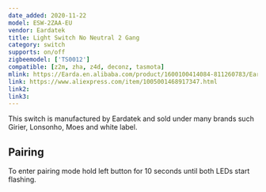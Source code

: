 ```yaml
---
date_added: 2020-11-22
model: ESW-2ZAA-EU
vendor: Eardatek
title: Light Switch No Neutral 2 Gang 
category: switch
supports: on/off
zigbeemodel: ['TS0012']
compatible: [z2m, zha, z4d, deconz, tasmota]
mlink: https://Earda.en.alibaba.com/product/1600100414084-811260783/Earda_EU_Standard_Battery_Zigbee_Office_Style_Universal_Batteryless_Type_1_2_3_Gang_Remote_Switch.html
link: https://www.aliexpress.com/item/1005001468917347.html
link2: 
link3: 
---
```

This switch is manufactured by Eardatek and sold under many brands such Girier, Lonsonho, Moes and white label. 

## Pairing 
To enter pairing mode hold left button for 10 seconds until both LEDs start flashing.
